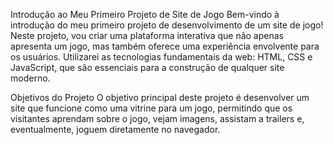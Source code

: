 Introdução ao Meu Primeiro Projeto de Site de Jogo
Bem-vindo à introdução do meu primeiro projeto de desenvolvimento de um site de jogo! Neste projeto, vou criar uma plataforma interativa que não apenas apresenta um jogo, mas também oferece uma experiência envolvente para os usuários. Utilizarei as tecnologias fundamentais da web: HTML, CSS e JavaScript, que são essenciais para a construção de qualquer site moderno.

Objetivos do Projeto
O objetivo principal deste projeto é desenvolver um site que funcione como uma vitrine para um jogo, permitindo que os visitantes aprendam sobre o jogo, vejam imagens, assistam a trailers e, eventualmente, joguem diretamente no navegador.
